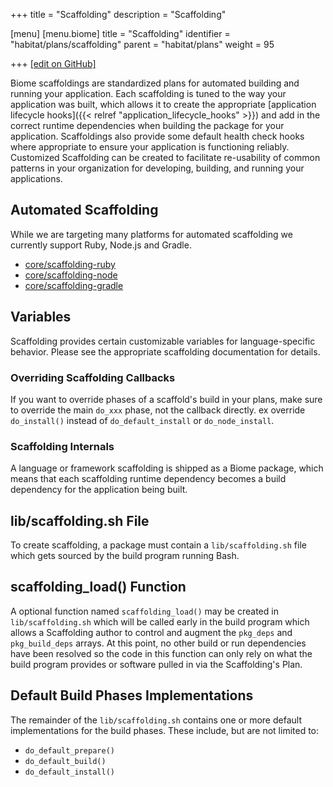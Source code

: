+++
title = "Scaffolding"
description = "Scaffolding"

[menu]
  [menu.biome]
    title = "Scaffolding"
    identifier = "habitat/plans/scaffolding"
    parent = "habitat/plans"
    weight = 95

+++
[\[edit on GitHub\]](https://github.com/habitat-sh/habitat/blob/master/components/docs-chef-io/content/habitat/scaffolding.md)

Biome scaffoldings are standardized plans for automated building and running your application. Each scaffolding is tuned to the way your application was built, which allows it to create the appropriate [application lifecycle hooks]({{< relref "application_lifecycle_hooks" >}}) and add in the correct runtime dependencies when building the package for your application. Scaffoldings also provide some default health check hooks where appropriate to ensure your application is functioning reliably. Customized Scaffolding can be created to facilitate re-usability of common patterns in your organization for developing, building, and running your applications.

## Automated Scaffolding

While we are targeting many platforms for automated scaffolding we currently support Ruby, Node.js and Gradle.

* [core/scaffolding-ruby](https://github.com/habitat-sh/core-plans/blob/master/scaffolding-ruby/doc/reference.md)
* [core/scaffolding-node](https://github.com/habitat-sh/core-plans/tree/master/scaffolding-node)
* [core/scaffolding-gradle](https://github.com/habitat-sh/core-plans/blob/master/scaffolding-gradle)

## Variables

Scaffolding provides certain customizable variables for language-specific behavior. Please see the appropriate scaffolding documentation for details.

### Overriding Scaffolding Callbacks

If you want to override phases of a scaffold's build in your plans, make sure to override the main `do_xxx` phase, not the callback directly. ex override `do_install()` instead of `do_default_install` or `do_node_install`.

### Scaffolding Internals

A language or framework scaffolding is shipped as a Biome package, which means that each scaffolding runtime dependency becomes a build dependency for the application being built.

## lib/scaffolding.sh File

To create scaffolding, a package must contain a `lib/scaffolding.sh` file which gets sourced by the build program running Bash.

## scaffolding_load() Function

A optional function named `scaffolding_load()` may be created in `lib/scaffolding.sh` which will be called early in the build program which allows a Scaffolding author to control and augment the `pkg_deps` and `pkg_build_deps` arrays. At this point, no other build or run dependencies have been resolved so the code in this function can only rely on what the build program provides or software pulled in via the Scaffolding's Plan.

## Default Build Phases Implementations

The remainder of the `lib/scaffolding.sh` contains one or more default implementations for the build phases. These include, but are not limited to:

* `do_default_prepare()`
* `do_default_build()`
* `do_default_install()`
